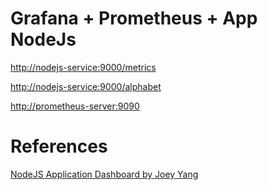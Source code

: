 # Grafana + Prometheus + App NodeJs

[http://nodejs-service:9000/metrics](http://nodejs-service:9000/metrics)

[http://nodejs-service:9000/alphabet](http://nodejs-service:9000/alphabet)

[http://prometheus-server:9090](http://prometheus-server:9090)


# References

[NodeJS Application Dashboard by Joey Yang](https://grafana.com/grafana/dashboards/11159)